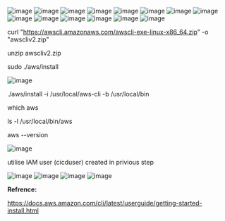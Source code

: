 ![image](https://user-images.githubusercontent.com/25984260/188659572-9ae1d0c9-4cca-4224-be01-6cfa2a824d2d.png)
![image](https://user-images.githubusercontent.com/25984260/188659770-dcbca7a5-f01b-4e69-b315-07208e9165d5.png)
![image](https://user-images.githubusercontent.com/25984260/188659841-2ed2d67e-a6c3-4692-9744-d9da5f36ea4e.png)
![image](https://user-images.githubusercontent.com/25984260/188660105-69c48095-97ad-417f-8942-ee588177da16.png)
![image](https://user-images.githubusercontent.com/25984260/188660188-0be80abf-ffcb-4d26-8034-7884ed857df7.png)
![image](https://user-images.githubusercontent.com/25984260/188660273-28668da4-f3f3-4e53-adc7-f632813d86c4.png)
![image](https://user-images.githubusercontent.com/25984260/188660440-db9269f3-6767-4fb4-8bed-dadde16e6d30.png)
![image](https://user-images.githubusercontent.com/25984260/188660529-4bb8d08d-8086-4e32-b9b3-393c7e1d7e43.png)
![image](https://user-images.githubusercontent.com/25984260/188660778-19683a3d-0750-4aa5-952f-46d98d972604.png)
![image](https://user-images.githubusercontent.com/25984260/188664150-f38326b1-b8c2-4c95-b8da-1b7d91317338.png)
![image](https://user-images.githubusercontent.com/25984260/188661487-84ab0659-f06f-4d11-aa51-c81a9d67f815.png)
![image](https://user-images.githubusercontent.com/25984260/188662159-aa6a6123-f3d7-403b-8bb7-cc04b16b1954.png)
![image](https://user-images.githubusercontent.com/25984260/188662664-79ad5678-1fb8-457a-988c-dd6896c6f60f.png)
![image](https://user-images.githubusercontent.com/25984260/188665770-55d81627-8f1a-4a4f-9f0d-609bf901fa34.png)

curl "https://awscli.amazonaws.com/awscli-exe-linux-x86_64.zip" -o "awscliv2.zip"

unzip awscliv2.zip

sudo ./aws/install

![image](https://user-images.githubusercontent.com/25984260/188666432-102a706d-f0ee-421d-8b24-a4210d69656c.png)

./aws/install -i /usr/local/aws-cli -b /usr/local/bin

which aws

ls -l /usr/local/bin/aws

aws --version

![image](https://user-images.githubusercontent.com/25984260/188667950-6993fd92-b211-4c32-8bac-9d145cb005a7.png)

utilise IAM user (cicduser) created in privious step

![image](https://user-images.githubusercontent.com/25984260/188669454-a1011ced-75cd-4c61-9cf3-9eb7e354353d.png)
![image](https://user-images.githubusercontent.com/25984260/188670053-72a09580-835b-43a9-bac3-0d8437cee3aa.png)
![image](https://user-images.githubusercontent.com/25984260/188670234-8b849ce1-d8e6-44bd-a1e9-3663cc4c484d.png)
![image](https://user-images.githubusercontent.com/25984260/188675489-58aa46f7-09af-46ca-9ff5-f6cc1af69ee3.png)


**Refrence:**

https://docs.aws.amazon.com/cli/latest/userguide/getting-started-install.html



